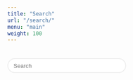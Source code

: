 ```yaml
---
title: "Search"
url: "/search/"
menu: "main"
weight: 100
---
```


<script language="javascript">

var archive_results = {};

function hideHeader() {
	var tags = document.getElementsByTagName("header");
	if (tags.length > 0) {
		tags[0].parentNode.removeChild(tags[0]);
	}
}

function downloadArchive() {
	var xmlhttp = new XMLHttpRequest();
	xmlhttp.onreadystatechange = function() {
		if (this.readyState == 4 && this.status == 200) {
			archive_results = JSON.parse(this.responseText);
		}
	};
	xmlhttp.open("GET", "/archive/index.json", true);
	xmlhttp.send();
}

function runSearch(q) {
	var results_node = document.getElementById("list_results");
	results_node.innerHTML = "";
	if (q.length > 0) {
		for (var i = 0; i < archive_results.items.length; i++) {
			var item = archive_results.items[i];
			var title_lower = item.title.toLowerCase();
			var text_lower = item.content_text.toLowerCase();
			if (title_lower.includes(q) || text_lower.includes(q)) {
				var p_node = document.createElement("p");        
				var link_node = document.createElement("a");
				var d = Date.parse(item.date_published);
				var date_s = new Date(d).toISOString().substr(0, 10);
				var date_node = document.createTextNode(date_s); 
				link_node.appendChild(date_node);
				link_node.href = item.url;
				var s;
				if (item.title.length > 0) {
					s = item.title + ": " + item.content_text;
				}
				else {
					s = item.content_text;
				}
				if (s.length > 200) {
					s = s.substr(0, 200) + "...";
				}
				var text_node = document.createTextNode(": " + s); 
				p_node.appendChild(link_node);
				p_node.appendChild(text_node);
				results_node.appendChild(p_node);
			}
		}
	} 
}

hideHeader();
downloadArchive();

</script>

<style>

#search {
	display: none;
}

.post {
	margin-top: 0px;
}

.field {
	width: 270px;
	height: 34px;
	font-size: 13px;
	font-weight: 400;
	padding-left: 12px;
	border: 2px solid #eee;
	margin-top: 20px;
	margin-bottom: 20px;
	border-radius: 17px;
	-webkit-appearance: none;
}

</style>

<form onSubmit="return false;">
	<input class="field" type="text" name="q" id="input_search" placeholder="Search" onChange="runSearch(this.value.toLowerCase());" />
</form>

<div id="list_results">
</ul>
